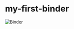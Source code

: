 # my-first-binder

[![Binder](https://mybinder.org/badge_logo.svg)](https://mybinder.org/v2/gh/fabmlk/my-first-binder/HEAD)

